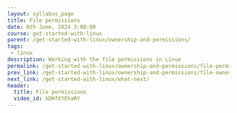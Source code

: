 ```yaml
---
layout: syllabus_page
title: File permissions
date: 6th June, 2024 3:00:00
course: get-started-with-linux
parent: /get-started-with-linux/ownership-and-permissions/
tags:
 - linux
description: Working with the file permissions in Linux
permalink: /get-started-with-linux/ownership-and-permissions/file-permissions/
prev_link: /get-started-with-linux/ownership-and-permissions/file-ownership/
next_link: /get-started-with-linux/what-next/
header:
  title: File permissions
  video_id: kDHfXYEhaRY
---
```

